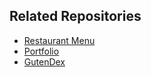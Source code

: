 ## Related Repositories
- [Restaurant Menu](https://github.com/rubenkodehode/restaurant-menu)
- [Portfolio](https://github.com/rubenkodehode/portfolio)
- [GutenDex](https://github.com/rubenkodehode/gutendex)
